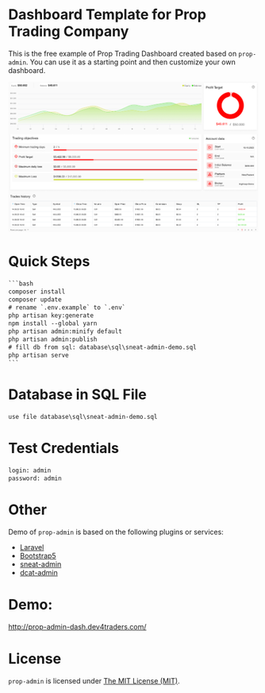 # Dashboard Template for Prop Trading Company
This is the free example of Prop Trading Dashboard created based on <code>prop-admin</code>. You can use it as a starting point and then customize your own dashboard.

![Example of Prop Admin Use](/resources/user-dashoard-cropped.png "Prop Trading Dashboard Template")

# Quick Steps
    ```bash
    composer install
    composer update
    # rename `.env.example` to `.env`
    php artisan key:generate
    npm install --global yarn
    php artisan admin:minify default
    php artisan admin:publish
    # fill db from sql: database\sql\sneat-admin-demo.sql
    php artisan serve
    ```
# Database in SQL File
    use file database\sql\sneat-admin-demo.sql

# Test Credentials
    login: admin
    password: admin

# Other
Demo of <code>prop-admin</code> is based on the following plugins or services:
- [Laravel](https://laravel.com/)
- [Bootstrap5](https://getbootstrap.com/)
- [sneat-admin](https://themeselection.com/item/sneat-bootstrap-html-admin-template/)
- [dcat-admin](https://github.com/jqhph/dcat-admin)

# Demo: 
http://prop-admin-dash.dev4traders.com/

# License
<code>prop-admin</code> is licensed under [The MIT License (MIT)](https://github.com/dev4traders/prop-admin/blob/main/LICENSE).
